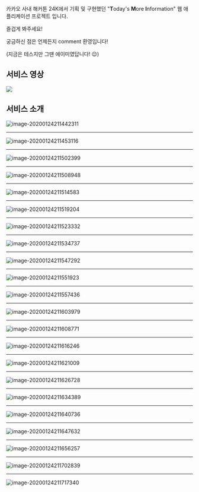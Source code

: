 카카오 사내 해커톤 24K에서 기획 및 구현했던 "**T**oday's **M**ore **I**nformation" 웹 애플리케이션 프로젝트 입니다. 

즐겁게 봐주세요!



궁금하신 점은 언제든지 comment 환영입니다!

(지금은 테스지만 그땐 에이미였답니다! :wink:)

## 서비스 영상

<img src="./README.assets/record.gif">



## 서비스 소개

![image-20200124211442311](README.assets/image-20200124211442311.png)

---

![image-20200124211453116](README.assets/image-20200124211453116.png)

---

![image-20200124211502399](README.assets/image-20200124211502399.png)

---

![image-20200124211508948](README.assets/image-20200124211508948.png)

---

![image-20200124211514583](README.assets/image-20200124211514583.png)

---

![image-20200124211519204](README.assets/image-20200124211519204.png)

---

![image-20200124211523332](README.assets/image-20200124211523332.png)

---

![image-20200124211534737](README.assets/image-20200124211534737.png)

---

![image-20200124211547292](README.assets/image-20200124211547292.png)

---

![image-20200124211551923](README.assets/image-20200124211551923.png)

---

![image-20200124211557436](README.assets/image-20200124211557436.png)

---

![image-20200124211603979](README.assets/image-20200124211603979.png)

---

![image-20200124211608771](README.assets/image-20200124211608771.png)

---

![image-20200124211616246](README.assets/image-20200124211616246.png)

---

![image-20200124211621009](README.assets/image-20200124211621009.png)

---

![image-20200124211626728](README.assets/image-20200124211626728.png)

---

![image-20200124211634389](README.assets/image-20200124211634389.png)

---

![image-20200124211640736](README.assets/image-20200124211640736.png)

---

![image-20200124211647632](README.assets/image-20200124211647632.png)

---

![image-20200124211656257](README.assets/image-20200124211656257.png)

---

![image-20200124211702839](README.assets/image-20200124211709610.png)

---

![image-20200124211717340](README.assets/image-20200124211717340.png)